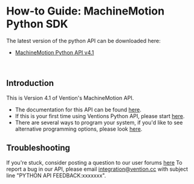 ﻿# How-to Guide: MachineMotion Python SDK

The latest version of the python API can be downloaded here:
- [MachineMotion Python API v4.1](https://github.com/VentionCo/mm-python-api/tree/release/v4.1)

<p>&nbsp;</p>

## Introduction

This is Version 4.1 of Vention's MachineMotion API. 

 - The documentation for this API can be found [here](https://vention.io/resources/guides/python-api-reference-v3-0-62).
 - If this is your first time using Ventions Python API, please start [here](https://vention.io/resources/guides/programming-manual-python-55).
 - There are several ways to program your system, if you'd like to see alternative programming options, please look [here](https://vention.io/resources/guides/programming-options-162).

## Troubleshooting
If you're stuck, consider posting a question to our user forums [here](https://community.vention.io/categories/machinemotion)
To report a bug in our API, please email integration@vention.cc with subject line "PYTHON API FEEDBACK:xxxxxxx". 
